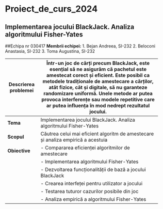 # Proiect_de_curs_2024
## Implementarea jocului BlackJack. Analiza algoritmului Fisher-Yates

##Echipa nr 030417
**Membrii echipei:**
     1. Bejan Andreea, SI-232
     2. Beloconi Anastasia, SI-232
     3. Toma Augustina, SI-232


|**Descrierea problemei**|Într-un joc de cărți precum BlackJack, este esențial să ne asigurăm că pachetul este amestecat corect și eficient. Este posibil ca metodele tradiționale de amestecare a cărților, atât fizice, cât și digitale, să nu garanteze randomizare uniformă. Unele metode ar putea provoca interferențe sau modele repetitive care ar putea influența în mod nedrept rezultatul jocului.|
|--------------------|-----------------------------------------------------|
|**Tema**|Implementarea jocului BlackJack. Analiza algoritmului Fisher-Yates|
|**Scopul**|Căutrea celui mai eficient algoritm de amestecare și analiza empirică a acestuia|
|**Obiective**|- Compararea eficienței algoritmilor de amestecare |
||- Implementarea algoritmului Fisher-Yates|
||- Dezvoltarea funcționalității de bază a jocului BlackJack|
||- Crearea interfeței pentru utilizator a jocului|
||- Testarea tuturor cazurilor posibile din joc|
||- Analiza empirică a algoritmului Fisher-Yates|